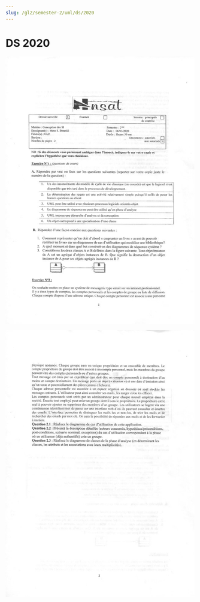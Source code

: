 ```yaml
---
slug: /gl2/semester-2/uml/ds/2020
---
```


# DS 2020

![1](assets/2020-1.jpg)

![2](assets/2020-2.jpg)
